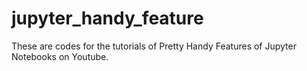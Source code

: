 # jupyter_handy_feature
These are  codes for the tutorials of Pretty Handy Features of Jupyter Notebooks on Youtube.
